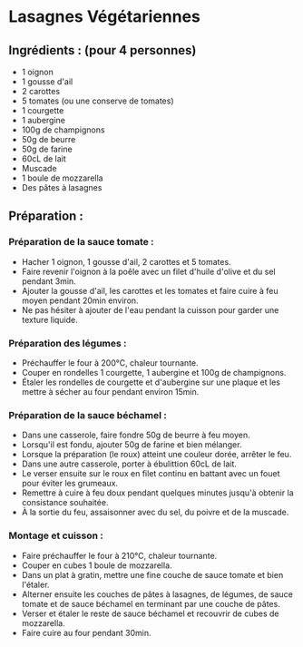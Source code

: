 # Lasagnes Végétariennes

## Ingrédients : (pour 4 personnes)
* 1 oignon
* 1 gousse d'ail
* 2 carottes
* 5 tomates (ou une conserve de tomates)
* 1 courgette
* 1 aubergine
* 100g de champignons
* 50g de beurre
* 50g de farine
* 60cL de lait
* Muscade
* 1 boule de mozzarella
* Des pâtes à lasagnes

## Préparation :
### Préparation de la sauce tomate :
* Hacher 1 oignon, 1 gousse d'ail, 2 carottes et 5 tomates.
* Faire revenir l'oignon à la poêle avec un filet d'huile d'olive et du sel pendant 3min.
* Ajouter la gousse d'ail, les carottes et les tomates et faire cuire à feu moyen pendant 20min environ.
* Ne pas hésiter à ajouter de l'eau pendant la cuisson pour garder une texture liquide.

### Préparation des légumes :
* Préchauffer le four à 200°C, chaleur tournante.
* Couper en rondelles 1 courgette, 1 aubergine et 100g de champignons.
* Étaler les rondelles de courgette et d'aubergine sur une plaque et les mettre à sécher au four pendant environ 15min.

### Préparation de la sauce béchamel :
* Dans une casserole, faire fondre 50g de beurre à feu moyen.
* Lorsqu'il est fondu, ajouter 50g de farine et bien mélanger.
* Lorsque la préparation (le roux) atteint une couleur dorée, arrêter le feu.
* Dans une autre casserole, porter à ébulittion 60cL de lait.
* Le verser ensuite sur le roux en filet continu en battant avec un fouet pour éviter les grumeaux.
* Remettre à cuire à feu doux pendant quelques minutes jusqu'à obtenir la consistance souhaitée.
* À la sortie du feu, assaisonner avec du sel, du poivre et de la muscade.

### Montage et cuisson :
* Faire préchauffer le four à 210°C, chaleur tournante.
* Couper en cubes 1 boule de mozzarella.
* Dans un plat à gratin, mettre une fine couche de sauce tomate et bien l'étaler.
* Alterner ensuite les couches de pâtes à lasagnes, de légumes, de sauce tomate et de sauce béchamel en terminant par une couche de pâtes.
* Verser et étaler le reste de sauce béchamel et recouvrir de cubes de mozzarella.
* Faire cuire au four pendant 30min.